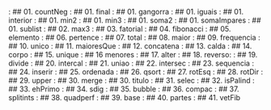 [](base/004/Readme.md) : ## 01. countNeg
[](base/005/Readme.md) : ## 01. final
[](base/008/Readme.md) : ## 01. gangorra
[](base/002/Readme.md) : ## 01. iguais
[](base/006/Readme.md) : ## 01. interior
[](base/010/Readme.md) : ## 01. min2
[](base/011/Readme.md) : ## 01. min3
[](base/000/Readme.md) : ## 01. soma2
[](base/007/Readme.md) : ## 01. somaImpares
[](base/009/Readme.md) : ## 01. sublist
[](base/001/Readme.md) : ## 02. max3
[](base/012/Readme.md) : ## 03. fatorial
[](base/013/Readme.md) : ## 04. fibonacci
[](base/014/Readme.md) : ## 05. elemento
[](base/015/Readme.md) : ## 06. pertence
[](base/016/Readme.md) : ## 07. total
[](base/017/Readme.md) : ## 08. maior
[](base/018/Readme.md) : ## 09. frequencia
[](base/019/Readme.md) : ## 10. unico
[](base/020/Readme.md) : ## 11. maioresQue
[](base/021/Readme.md) : ## 12. concatena
[](base/022/Readme.md) : ## 13. calda
[](base/023/Readme.md) : ## 14. corpo
[](base/024/Readme.md) : ## 15. unique
[](base/025/Readme.md) : ## 16 menores
[](base/026/Readme.md) : ## 17. alter
[](base/027/Readme.md) : ## 18. reverso:
[](base/028/Readme.md) : ## 19. divide
[](base/029/Readme.md) : ## 20. intercal
[](base/030/Readme.md) : ## 21. uniao
[](base/031/Readme.md) : ## 22. intersec
[](base/032/Readme.md) : ## 23. sequencia
[](base/033/Readme.md) : ## 24. inserir
[](base/034/Readme.md) : ## 25. ordenada
[](base/035/Readme.md) : ## 26. qsort
[](base/037/Readme.md) : ## 27. rotEsq
[](base/038/Readme.md) : ## 28. rotDir
[](base/039/Readme.md) : ## 29. upper
[](base/036/Readme.md) : ## 30. merge
[](base/040/Readme.md) : ## 30. titulo
[](base/041/Readme.md) : ## 31. selec
[](base/042/Readme.md) : ## 32. isPalind
[](base/043/Readme.md) : ## 33. ehPrimo
[](base/044/Readme.md) : ## 34. sdig
[](base/045/Readme.md) : ## 35. bubble
[](base/046/Readme.md) : ## 36. compac
[](base/047/Readme.md) : ## 37. splitints
[](base/048/Readme.md) : ## 38. quadperf
[](base/049/Readme.md) : ## 39. base
[](base/050/Readme.md) : ## 40. partes
[](base/003/Readme.md) : ## 41. vetFib
